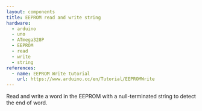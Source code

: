 ```yaml
---
layout: components
title: EEPROM read and write string
hardware:
  - arduino
  - uno
  - ATmega328P
  - EEPROM
  - read
  - write
  - string
references:
  - name: EEPROM Write tutorial
    url: https://www.arduino.cc/en/Tutorial/EEPROMWrite
---
```


Read and write a word in the EEPROM with a null-terminated string to detect the end of word.
